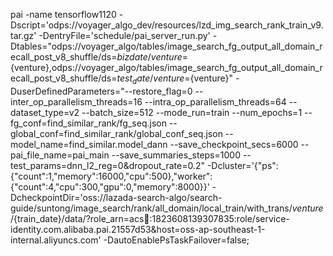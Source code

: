 pai -name tensorflow1120
    -Dscript='odps://voyager_algo_dev/resources/lzd_img_search_rank_train_v9.tar.gz'
    -DentryFile='schedule/pai_server_run.py'
    -Dtables="odps://voyager_algo/tables/image_search_fg_output_all_domain_recall_post_v8_shuffle/ds=${bizdate}/venture=${venture},odps://voyager_algo/tables/image_search_fg_output_all_domain_recall_post_v8_shuffle/ds=${test_date}/venture=${venture}"
    -DuserDefinedParameters="--restore_flag=0 --inter_op_parallelism_threads=16 --intra_op_parallelism_threads=64 --dataset_type=v2 --batch_size=512 --mode_run=train --num_epochs=1 --fg_conf=find_similar_rank/fg_seq.json --global_conf=find_similar_rank/global_conf_seq.json --model_name=find_similar.model_dann --save_checkpoint_secs=6000 --pai_file_name=pai_main --save_summaries_steps=1000 --test_params=dnn_l2_reg=0&dropout_rate=0.2"
    -Dcluster='{\"ps\":{\"count\":1,\"memory\":16000,\"cpu\":500},\"worker\":{\"count\":4,\"cpu\":300,\"gpu\":0,\"memory\":8000}}'
    -DcheckpointDir='oss://lazada-search-algo/search-guide/suntong/image_search/rank/all_domain/local_train/with_trans/${venture}/${train_date}/data/?role_arn=acs:ram::1823608139307835:role/service-identity.com.alibaba.pai.21557d53&host=oss-ap-southeast-1-internal.aliyuncs.com'
    -DautoEnablePsTaskFailover=false;
